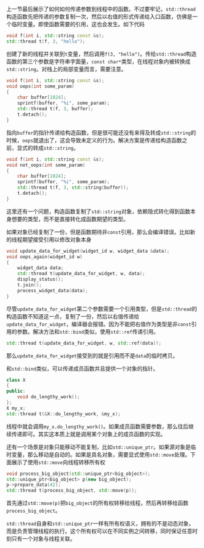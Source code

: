 上一节最后展示了如何如何传递参数到线程中的函数。不过要牢记，`std::thread`构造函数先把传递的参数复制一次，然后以右值的形式传递给入口函数，仿佛是一个临时变量。即使函数需要的引用，这也会发生。如下代码
```cpp
void f(int i, std::string const &s);
std::thread t(f, 3, "hello");
```
创建了新的线程并关联到`t`变量，然后调用`f(3, "hello")`。传给`std::thread`构造函数的第三个参数是字符串字面量，`const char*`类型，在线程对象内被转换成`std::string`。对栈上的局部变量而言，需要注意。
```cpp
void f(int i, std::string const &s);
void oops(int some_param)
{
    char buffer[1024];
    sprintf(buffer, "%i", some_param);
    std::thread t(f, 3, buffer);
    t.detach();
}
```
指向`buffer`的指针传递给构造函数，但是很可能还没有来得及转成`std::string`的时候，`oops`就退出了，这会导致未定义的行为。解决方案是传递给构造函数之前，显式的转成`std::string`。
```cpp
void f(int i, std::string const &s);
void not_oops(int some_param)
{
    char buffer[1024];
    sprintf(buffer, "%i", some_param);
    std::thread t(f, 3, std::string(buffer));
    t.detach();
}
```
这里还有一个问题，构造函数复制了`std::string`对象，依赖隐式转化得到函数本身想要的类型，而不是直接转化成函数期望的类型。

如果对象已经复制了一份，但是函数期待非`const`引用，那么会编译错误。比如新的线程期望接受引用以修改对象本身
```cpp
void update_data_for_widget(widget_id w, widget_data &data);
void oops_again(widget_id w)
{
    widget_data data;
    std::thread t(update_data_for_widget, w, data);
    display_status();
    t.join();
    process_widget_data(data);
}
```
尽管`update_data_for_widget`第二个参数需要一个引用类型，但是`std::thread`的构造函数不知道这一点，复制了一份，然后以右值传递给`update_data_for_widget`，编译器会报错。因为不能把右值作为类型是非`const`引用的参数。解决方法和`std::bind`类似，使用`std::ref`传递引用。
```cpp
std::thread t(update_data_for_widget, w, std::ref(data));
```
那么`update_data_for_widget`接受到的就是引用而不是`data`的临时拷贝。

和`std::bind`类似，可以传递成员函数并且提供一个对象的指针。
```cpp
class X
{
public:
    void do_lengthy_work();
};
X my_x;
std::thread t(&X::do_lengthy_work, &my_x);
```
线程中就会调用`my_x.do_lengthy_work()`。如果成员函数需要参数，那么往后继续传递即可。其实这本质上就是调用某个对象上的成员函数的实现。

还有一个场景是对象只能移动不能复制，比如`std::unique_ptr`。如果源对象是临时变量，那么移动是自动的。如果是具名对象，需要显式使用`std::move`处理。下面展示了使用`std::move`向线程转移所有权
```cpp
void process_big_object(std::unique_ptr<big_object>);
std::unique_ptr<big_object> p(new big_object);
p->prepare_data(42);
std::thread t(process_big_object, std::move(p));
```
首先通过`std::move(p)`把`big_object`的所有权转移给线程，然后再转移给函数`process_big_object`。

`std::thread`自身和`std::unique_ptr`一样有所有权语义，拥有的不是动态对象，而是负责管理线程的执行。这个所有权可以在不同实例之间转移，同时保证任意时刻只有一个对象与线程关联。
